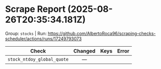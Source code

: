 # Scrape Report (2025-08-26T20:35:34.181Z)

Group: `stocks`  |  Run: https://github.com/AlbertoRoca96/scraping-checks-scheduler/actions/runs/17249793073

| Check | Changed | Keys | Error |
|---|:---:|:--|:--|
| `stock_ntdoy_global_quote` | — |  |  |
